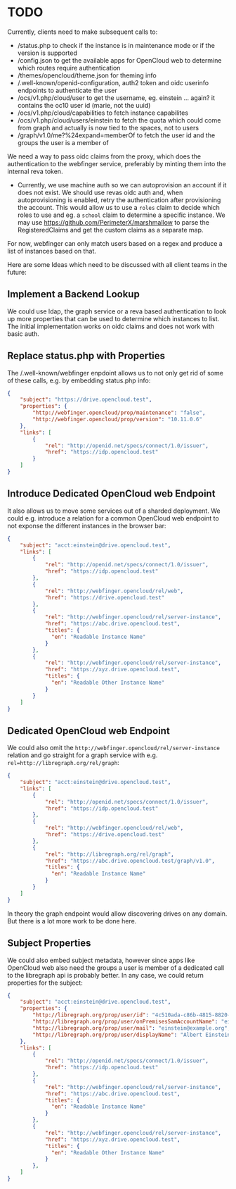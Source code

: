 # TODO
Currently, clients need to make subsequent calls to:
*   /status.php to check if the instance is in maintenance mode or if the version is supported
*   /config.json to get the available apps for OpenCloud web to determine which routes require authentication
*   /themes/opencloud/theme.json for theming info
*   /.well-known/openid-configuration, auth2 token and oidc userinfo endpoints to authenticate the user
*   /ocs/v1.php/cloud/user to get the username, eg. einstein ... again? it contains the oc10 user id (marie, not the uuid)
*   /ocs/v1.php/cloud/capabilities to fetch instance capabilites
*   /ocs/v1.php/cloud/users/einstein to fetch the quota which could come from graph and actually is now tied to the spaces, not to users
*   /graph/v1.0/me?%24expand=memberOf to fetch the user id and the groups the user is a member of

We need a way to pass oidc claims from the proxy, which does the authentication to the webfinger service, preferably by minting them into the internal reva token.
*   Currently, we use machine auth so we can autoprovision an account if it does not exist. We should use revas oidc auth and, when autoprovisioning is enabled, retry the authentication after provisioning the account. This would allow us to use a `roles` claim to decide which roles to use and eg. a `school` claim to determine a specific instance. We may use https://github.com/PerimeterX/marshmallow to parse the RegisteredClaims and get the custom claims as a separate map.

For now, webfinger can only match users based on a regex and produce a list of instances based on that.

Here are some Ideas which need to be discussed with all client teams in the future:

## Implement a Backend Lookup

We could use ldap, the graph service or a reva based authentication to look up more properties that can be used to determine which instances to list. The initial implementation works on oidc claims and does not work with basic auth.

## Replace status.php with Properties

The /.well-known/webfinger enpdoint allows us to not only get rid of some of these calls, e.g. by embedding status.php info:

```json
{
    "subject": "https://drive.opencloud.test",
    "properties": {
        "http://webfinger.opencloud/prop/maintenance": "false",
        "http://webfinger.opencloud/prop/version": "10.11.0.6"
    },
    "links": [
        {
            "rel": "http://openid.net/specs/connect/1.0/issuer",
            "href": "https://idp.opencloud.test"
        }
    ]
}
```

## Introduce Dedicated OpenCloud web Endpoint

It also allows us to move some services out of a sharded deployment. We could e.g. introduce a relation for a common OpenCloud web endpoint to not exponse the different instances in the browser bar:
```json
{
    "subject": "acct:einstein@drive.opencloud.test",
    "links": [
        {
            "rel": "http://openid.net/specs/connect/1.0/issuer",
            "href": "https://idp.opencloud.test"
        },
        {
            "rel": "http://webfinger.opencloud/rel/web",
            "href": "https://drive.opencloud.test"
        },
        {
            "rel": "http://webfinger.opencloud/rel/server-instance",
            "href": "https://abc.drive.opencloud.test",
    	    "titles": {
    	      "en": "Readable Instance Name"
    	    }
        },
        {
            "rel": "http://webfinger.opencloud/rel/server-instance",
            "href": "https://xyz.drive.opencloud.test",
    	    "titles": {
    	      "en": "Readable Other Instance Name"
    	    }
        }
    ]
}
```

## Dedicated OpenCloud web Endpoint

We could also omit the `http://webfinger.opencloud/rel/server-instance` relation and go straight for a graph service with e.g. `rel=http://libregraph.org/rel/graph`:
```json
{
    "subject": "acct:einstein@drive.opencloud.test",
    "links": [
        {
            "rel": "http://openid.net/specs/connect/1.0/issuer",
            "href": "https://idp.opencloud.test"
        },
        {
            "rel": "http://webfinger.opencloud/rel/web",
            "href": "https://drive.opencloud.test"
        },
        {
            "rel": "http://libregraph.org/rel/graph",
            "href": "https://abc.drive.opencloud.test/graph/v1.0",
    	    "titles": {
    	      "en": "Readable Instance Name"
    	    }
        }
    ]
}
```

In theory the graph endpoint would allow discovering drives on any domain. But there is a lot more work to be done here.

## Subject Properties

We could also embed subject metadata, however since apps like OpenCloud web also need the groups a user is member of a dedicated call to the libregraph api is probably better. In any case, we could return properties for the subject:
```json
{
    "subject": "acct:einstein@drive.opencloud.test",
    "properties": {
        "http://libregraph.org/prop/user/id": "4c510ada-c86b-4815-8820-42cdf82c3d51",
        "http://libregraph.org/prop/user/onPremisesSamAccountName": "einstein",
        "http://libregraph.org/prop/user/mail": "einstein@example.org",
        "http://libregraph.org/prop/user/displayName": "Albert Einstein",
    },
    "links": [
        {
            "rel": "http://openid.net/specs/connect/1.0/issuer",
            "href": "https://idp.opencloud.test"
        },
        {
            "rel": "http://webfinger.opencloud/rel/server-instance",
            "href": "https://abc.drive.opencloud.test",
    	    "titles": {
    	      "en": "Readable Instance Name"
    	    }
        },
        {
            "rel": "http://webfinger.opencloud/rel/server-instance",
            "href": "https://xyz.drive.opencloud.test",
    	    "titles": {
    	      "en": "Readable Other Instance Name"
    	    }
        },
    ]
}
```
